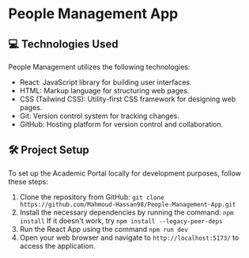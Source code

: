 # People Management App

## :computer: Technologies Used

People Management utilizes the following technologies:

- React: JavaScript library for building user interfaces.
- HTML: Markup language for structuring web pages.
- CSS (Tailwind CSS): Utility-first CSS framework for designing web pages.
- Git: Version control system for tracking changes.
- GitHub: Hosting platform for version control and collaboration.
  
## :hammer_and_wrench: Project Setup

To set up the Academic Portal locally for development purposes, follow these steps:

1. Clone the repository from GitHub: `git clone https://github.com/Mahmoud-Hassan98/People-Management-App.git`
2. Install the necessary dependencies by running the command: `npm install` If it doesn't work, try `npm install --legacy-peer-deps`
5. Run the React App using the command `npm run dev`
6. Open your web browser and navigate to `http://localhost:5173/` to access the application.
